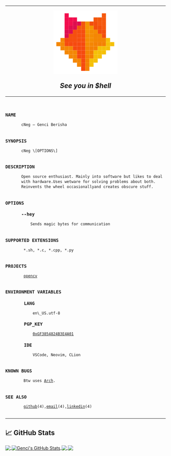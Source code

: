 ****
<p align="center">
  <img src="./fox.svg" alt="Logo">
</p>

<h2 align= "center" style="margin: 1em;!important">
  <b><i>See you in $hell</b></i>
</h2>

****

<!-- I hate Github for not supporting CSS -->
<pre>
<code>
<h3>NAME</h3>       cNeg — Genci Berisha

<h3>SYNOPSIS</h3>       cNeg \[OPTIONS\]

<h3>DESCRIPTION</h3>       Open source enthusiast. Mainly into software but likes to deal
       with hardware.Uses wetware for solving problems about both.
       Reinvents the wheel occasionallyand creates obscure stuff.

<h3>OPTIONS</h3><h3>      --hey</h3>           Sends magic bytes for communication

<h3>SUPPORTED EXTENSIONS</h3>        *.sh, *.c, *.cpp, *.py

<h3>PROJECTS</h3>        <a href="https://github.com/opencv/opencv">opencv</a>

<h3>ENVIRONMENT VARIABLES</h3><h3>       LANG</h3>            en\_US.utf-8<h3>       PGP_KEY</h3>            <a href="https://github.com/genciberisha.gpg">0xGF3854824B3E4A01</a><h3>       IDE</h3>            VSCode, Neovim, CLion

<h3>KNOWN BUGS</h3>        Btw uses <a href="https://archlinux.org/">Arch</a>.

<h3>SEE ALSO</h3>        <a href="https://github.com/genciberisha">github</a>(4),<a href="mailto:gencii.berisha3@gmail.com">email</a>(4),<a href="https://www.linkedin.com/in/genciberisha/">linkedin</a>(4)
</code>
</pre>

****
## &#x1f4c8; GitHub Stats

<p style="margin:em">
<a href="https://github.com/genciberisha/genciberisha">
  <img align="center" src="https://github-readme-stats.vercel.app/api/top-langs/?username=genciberisha&hide=java,html,tex&theme=gruvbox&langs_count=3" />
</a>
<a href="https://github.com/genciberisha/genciberisha">
  <img align="center" src="https://github-readme-stats.vercel.app/api?username=genciberisha&show_icons=true&line_height=27&count_private=true&theme=gruvbox" alt="Genci's GitHub Stats" />
</a>


<a href="https://github.com/genciberisha/opencv">
  <img align="center" src="https://github-readme-stats.vercel.app/api/pin/?username=genciberisha&repo=opencv&theme=gruvbox" />
  </a>
<a href="https://github.com/godotengine/godot">
  <img align="center" src="https://github-readme-stats.vercel.app/api/pin/?username=godotengine&repo=godot&theme=gruvbox" />
</a>
</p>
